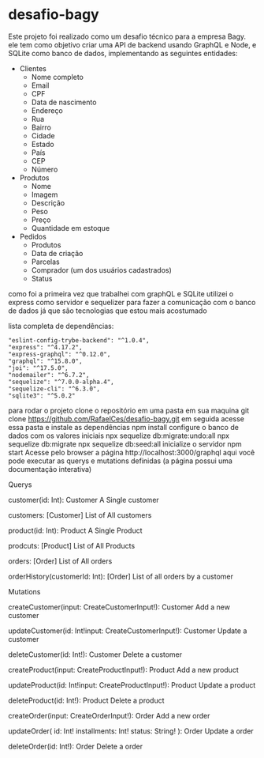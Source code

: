 # desafio-bagy

Este projeto foi realizado como um desafio técnico para a empresa Bagy.
ele tem como objetivo criar uma API de backend usando GraphQL e Node, e SQLite como banco de dados, implementando as seguintes entidades:

- Clientes
  - Nome completo
  - Email
  - CPF
  - Data de nascimento
  - Endereço
  - Rua
  - Bairro
  - Cidade
  - Estado
  - País
  - CEP
  - Número
- Produtos
  - Nome
  - Imagem
  - Descrição
  - Peso
  - Preço
  - Quantidade em estoque
- Pedidos
  - Produtos
  - Data de criação
  - Parcelas
  - Comprador (um dos usuários cadastrados)
  - Status

como foi a primeira vez que trabalhei com graphQL e SQLite utilizei o express como servidor e sequelizer para fazer a comunicação com o banco de dados já que são tecnologias que estou mais acostumado

lista completa de dependências:

    "eslint-config-trybe-backend": "^1.0.4",
    "express": "^4.17.2",
    "express-graphql": "^0.12.0",
    "graphql": "^15.8.0",
    "joi": "^17.5.0",
    "nodemailer": "^6.7.2",
    "sequelize": "^7.0.0-alpha.4",
    "sequelize-cli": "^6.3.0",
    "sqlite3": "^5.0.2"
    
para rodar o projeto clone o repositório em uma pasta em sua maquina
  git clone https://github.com/RafaelCes/desafio-bagy.git
 em seguida acesse essa pasta e instale as dependências
  npm install
 configure o banco de dados com os valores iniciais
  npx sequelize db:migrate:undo:all
  npx sequelize db:migrate
  npx sequelize db:seed:all
 inicialize o servidor
  npm start
 Acesse pelo browser a página 
  http://localhost:3000/graphql
 aqui você pode executar as querys e mutations definidas (a página possui uma documentação interativa)

Querys

customer(id: Int): Customer
A Single customer

customers: [Customer]
List of All customers

product(id: Int): Product
A Single Product

prodcuts: [Product]
List of All Products

orders: [Order]
List of All orders

orderHistory(customerId: Int): [Order]
List of all orders by a customer

Mutations 

createCustomer(input: CreateCustomerInput!): Customer
Add a new customer

updateCustomer(id: Int!input: CreateCustomerInput!): Customer
Update a customer

deleteCustomer(id: Int!): Customer
Delete a customer

createProduct(input: CreateProductInput!): Product
Add a new product

updateProduct(id: Int!input: CreateProductInput!): Product
Update a product

deleteProduct(id: Int!): Product
Delete a product

createOrder(input: CreateOrderInput!): Order
Add a new order

updateOrder(
id: Int!
installments: Int!
status: String!
): Order
Update a order

deleteOrder(id: Int!): Order
Delete a order
   
